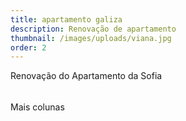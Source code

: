 ```yaml
---
title: apartamento galiza
description: Renovação de apartamento
thumbnail: /images/uploads/viana.jpg
order: 2
---
```

Renovação do Apartamento da Sofia
######

Mais colunas

